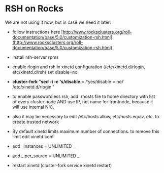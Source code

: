 # RSH on Rocks

We are not using it now, but in case we need it later:

- follow instructions here [http://www.rocksclusters.org/roll-documentation/base/5.0/customization-rsh.html](http://www.rocksclusters.org/roll-documentation/base/5.0/customization-rsh.html)
- install rsh-server rpms
- enable rlogin and rsh in xinetd configuration (/etc/xinetd.d/rlogin, etc/xinetd.d/rsh) set disable=no
- **cluster-fork "sed -i -e 's/disable.**=.*yes/disable                 = no/' /etc/xinetd.d/rlogin "
- to enable passwordless rsh, add .rhosts file to home directory with list of every cluster node AND use IP, not name for frontnode, because it will use internal NIC.
	
- also it may be necessary to edit /etc/hosts.allow, etc/hosts.equiv, etc. to create trusted network
- By default xinetd limits maximum number of connections. to remove this limit edit xinetd.conf
	
- add _instances = UNLIMITED _
- add _ per_source = UNLIMITED _
- restart xinetd (cluster-fork service xinetd restart)
